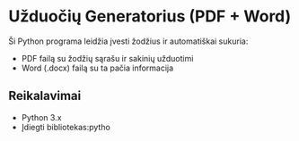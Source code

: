 # Užduočių Generatorius (PDF + Word)

Ši Python programa leidžia įvesti žodžius ir automatiškai sukuria:
- PDF failą su žodžių sąrašu ir sakinių užduotimi
- Word (.docx) failą su ta pačia informacija

## Reikalavimai
- Python 3.x
- Įdiegti bibliotekas:pytho